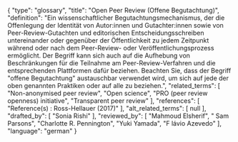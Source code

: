 {
    "type": "glossary",
    "title": "Open Peer Review (Offene Begutachtung)",
    "definition": "Ein wissenschaftlicher Begutachtungsmechanismus, der die Offenlegung der Identität von Autor:innen und Gutachter:innen sowie von Peer-Review-Gutachten und editorischen Entscheidungsschreiben untereinander oder gegenüber der Öffentlichkeit zu jedem Zeitpunkt während oder nach dem Peer-Review- oder Veröffentlichungsprozess ermöglicht. Der Begriff kann sich auch auf die Aufhebung von Beschränkungen für die Teilnahme am Peer-Review-Verfahren und die entsprechenden Plattformen dafür beziehen. Beachten Sie, dass der Begriff \"offene Begutachtung\" austauschbar verwendet wird, um sich auf jede der oben genannten Praktiken oder auf alle zu beziehen.",
    "related_terms": [
        "Non-anonymised peer review",
        "Open science",
        "PRO (peer review openness) initiative",
        "Transparent peer review"
    ],
    "references": [
        "Reference(s) : Ross-Hellauer (2017)"
    ],
    "alt_related_terms": [
        null
    ],
    "drafted_by": [
        "Sonia Rishi"
    ],
    "reviewed_by": [
        "Mahmoud Elsherif",
        " Sam Parsons",
        "Charlotte R. Pennington",
        "Yuki Yamada",
        "F lávio Azevedo"
    ],
    "language": "german"
}
